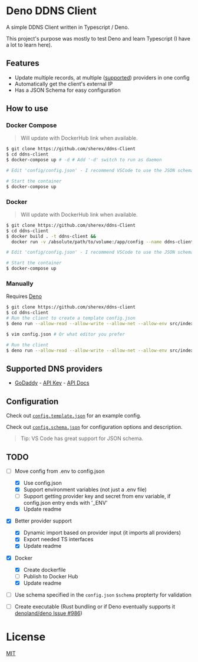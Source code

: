 # Deno DDNS Client
A simple DDNS Client written in Typescript / Deno.

This project's purpose was mostly to test Deno and learn Typescript (I have a lot to learn here).

## Features
- Update multiple records, at multiple ([supported](#Supported-DNS-providers)) providers in one config
- Automatically get the client's external IP
- Has a JSON Schema for easy configuration

## How to use
### Docker Compose
> Will update with DockerHub link when available.
```sh
$ git clone https://github.com/sherex/ddns-Client
$ cd ddns-client
$ docker-compose up # -d # Add '-d' switch to run as daemon

# Edit 'config/config.json' - I recommend VSCode to use the JSON schema.

# Start the container
$ docker-compose up
```

### Docker
> Will update with DockerHub link when available.
```sh
$ git clone https://github.com/sherex/ddns-Client
$ cd ddns-client
$ docker build . -t ddns-client &&
  docker run -v /absolute/path/to/volume:/app/config --name ddns-client ddns-client

# Edit 'config/config.json' - I recommend VSCode to use the JSON schema.

# Start the container
$ docker-compose up
```

### Manually
Requires [Deno](https://deno.land/#installation)
```sh
$ git clone https://github.com/sherex/ddns-client
$ cd ddns-client
# Run the client to create a template config.json
$ deno run --allow-read --allow-write --allow-net --allow-env src/index.ts

$ vim config.json # Or what editor you prefer

# Run the client
$ deno run --allow-read --allow-write --allow-net --allow-env src/index.ts
```

## Supported DNS providers
- [GoDaddy](https://godaddy.com/) - [API Key](https://developer.godaddy.com/keys) - [API Docs](https://developer.godaddy.com/doc/endpoint/domains)

## Configuration
Check out [`config.template.json`](./config.template.json) for an example config.

Check out [`config.schema.json`](./config.schema.json) for configuration options and description.
> Tip: VS Code has great support for JSON schema.

## TODO
- [ ] Move config from .env to config.json
  - [X] Use config.json
  - [X] Support environment variables (not just a .env file)
  - [ ] Support getting provider key and secret from env variable, if config.json entry ends with '_ENV'
  - [X] Update readme
- [X] Better provider support
  - [X] Dynamic import based on provider input (it imports all providers)
  - [X] Export needed TS interfaces
  - [X] Update readme
- [X] Docker
  - [X] Create dockerfile
  - [ ] Publish to Docker Hub
  - [X] Update readme
- [ ] Use schema specified in the `config.json` `$schema` propterty for validation
- [ ] Create executable (Rust bundling or if Deno eventually supports it [denoland/deno Issue #986](https://github.com/denoland/deno/issues/986))


# License
[MIT](LICENSE)
